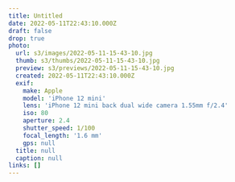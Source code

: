 ```yaml
---
title: Untitled
date: 2022-05-11T22:43:10.000Z
draft: false
drop: true
photo:
  url: s3/images/2022-05-11-15-43-10.jpg
  thumb: s3/thumbs/2022-05-11-15-43-10.jpg
  preview: s3/previews/2022-05-11-15-43-10.jpg
  created: 2022-05-11T22:43:10.000Z
  exif:
    make: Apple
    model: 'iPhone 12 mini'
    lens: 'iPhone 12 mini back dual wide camera 1.55mm f/2.4'
    iso: 80
    aperture: 2.4
    shutter_speed: 1/100
    focal_length: '1.6 mm'
    gps: null
  title: null
  caption: null
links: []
---
```

